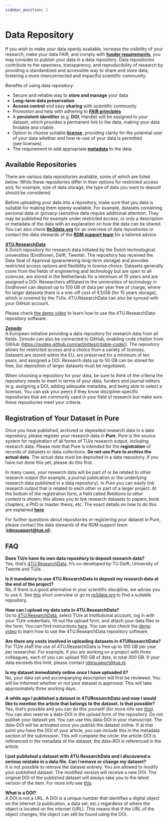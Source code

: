 ```yaml
---
sidebar_position: 2
---
```


# Data Repository

If you wish to make your data openly available, increase the visibility of your research, make your data FAIR, and comply with [**funder requirements**](https://www.tue.nl/en/our-university/library/library-for-researchers-and-phds/research-data-management/rdm-themes/funder-requirements), you may consider to publish your data in a data repository. Data repositories contribute to the openness, transparency, and reproducibility of research by providing a standardized and accessible way to share and store data, fostering a more interconnected and impactful scientific community.

Benefits of using data repository:

- Secure and reliable way to **store and manage** your data
- **Long-term data preservation**
- **Access control** and easy **sharing** with scientific community
- Promotion and help with adhering to [**FAIR principles**](https://www.tue.nl/en/our-university/library/library-for-researchers-and-phds/research-data-management/rdm-themes/fair)
- A **persistent identifier** (e.g. **DOI**, Handle) will be assigned to your dataset, which provides a permanent link to the data, making your data findable and citable.
- Option to choose suitable **[license](https://www.tue.nl/en/our-university/library/library-for-researchers-and-phds/research-data-management/after-research/licensing)**, providing clarity for the potential user of your data whether and how re-use of your data is permitted (see licenses).
- The requirement to add appropriate [**metadata**](https://www.tue.nl/en/our-university/library/library-for-researchers-and-phds/research-data-management/rdm-themes/documentation-and-metadata) to the data.

## Available Repositories

There are various data repositories available, some of which are listed below. While these repositories differ in their options for restricted access and, for example, size of data storage, the type of data you want to deposit should be considered.

Before uploading your data into a repository, make sure that you data is suitable for making them openly available. For example, datasets containing personal data or (privacy-)sensitive data require additional attention. They may be published for example under restricted access, or only a description or metadata of the data with an explanation on how the data can be shared. You can also check [**Re3data.org**](http://www.re3data.org/) for an overview of data repositories or contact the data stewards of the [**RDM support team**](https://www.tue.nl/en/our-university/library/library-for-researchers-and-phds/research-data-management/rdm-training-and-courses) for a tailored advice.

[**4TU.ResearchData**](https://data.4tu.nl/info/en/)   
A Dutch repository for research data initiated by the Dutch technological universities (Eindhoven, Delft, Twente). The repository has received the Data Seal of Approval (guaranteeing long-term storage) and provides restricted access options and flexibility in license choice. Datasets generally come from the fields of engineering and technology but are open to all sciences, are stored in the Netherlands for a minimum of 15 years and are assigned a DOI. Researchers affiliated to the universities of technology in Eindhoven can deposit up to 100 GB of data per year free of charge, where for larger datasets there is a one-off cost of €3/GB (for 15 years storage), which is covered by the TU/e. 4TU.ResearchData can also be synced with your GitHub account.

Please check [the demo video](https://www.youtube.com/watch?v=VmQr5oDXpoY) to learn how to use the 4TU.ResearchData repository software.

[**Zenodo**](https://zenodo.org/)   
A European initiative providing a data repository for research data from all fields. Zenodo can also be connected to GitHub, enabling code citation from GitHub (https://guides.github.com/activities/citable-code/). The repository allows for restricted access and a choice from a variety of licenses. Datasets are stored within the EU, are preserved for a minimum of ten years, and assigned a DOI. Research data up to 50 GB can be stored for free, but deposition of larger datasets must be negotiated.

When choosing a repository for your data, be sure to think of the criteria the repository needs to meet in terms of your data, funders and journal editors (e.g. assigning a DOI, adding adequate metadata, and being able to select a license). You can ask your peers if they know discipline-specific repositories that are commonly used in your field of research but make sure these repositories meet your criteria.

## Registration of Your Dataset in Pure

Once you have published, archived or deposited research data in a data repository, please register your research data in **Pure**. Pure is the source system for registration of all forms of TU/e research output, including research data. Please note that Pure is intended for the **registration** of records of datasets or data collections. **Do not use Pure to archive the actual data**. The actual data must be deposited in a data repository. If you have not done this yet, please do this first.

In many cases, your research data will be part of or be related to other research output (for example, a journal publication or the underlying research data published in a data repository). In Pure you can easily link research output that is related to each other or part of a larger project. At the bottom of the registration form, a field called *Relations to other content* is shown; this allows you to link research datasets to papers, book chapters, a PhD or master thesis, etc. The exact details on how to do this are explained [**here**](https://assets.w3.tue.nl/w/fileadmin/user_upload/Werkinstructie%20Datasets%20registreren%20in%20Pure%20-%20August%202020.pdf).

For further questions about repositories or registering your dataset in Pure, please contact the data stewards of the RDM support team ([**rdmsupport@tue.nl**](https://www.tue.nl/en/our-university/library/library-for-researchers-and-phds/research-data-management/rdm-themes/data-preservation)).

## FAQ

**Does TU/e have its own data repository to deposit research data?**  
Yes, that’s [4TU.ResearchData](https://data.4tu.nl/). It’s co-developed by TU Delft, University of Twente and TU/e.

**Is it mandatory to use 4TU.ResearchData to deposit my research data at the end of the project?**  
No, if there is a good alternative in your scientific discipline, we advise you to use it. See [this](https://www.tue.nl/en/our-university/library/library-for-researchers-and-phds/research-data-management/after-research/data-repository) short overview or go to [re3data.org](https://www.re3data.org/) to find a suitable repository.

**How can I upload my data sets in 4TU.ResearchData?**  
Go to [4TU.ResearchData](https://data.4tu.nl/info/en/), select TU/e at Institutional account, log in with your TU/e credentials, fill out the upload form, and attach your data files to the form. You can find instructions [here](https://data.4tu.nl/info/en/use/publish-cite/upload-your-data-in-our-data-repository). You can also check the [demo video](https://www.youtube.com/watch?v=VmQr5oDXpoY) to learn how to use the 4TU.ResearchData repository software.

**Are there any costs involved in uploading datasets in 4TUResearchData?**  
For TU/e staff the use of 4TU.ResearchData is free up to 100 GB per year per researcher. For example, if you are working on a project with three colleagues, each of you can upload 100 GB of data, in total 300 GB. If your data exceeds this limit, please contact [rdmsupport@tue.nl](https://www.tue.nl/en/our-university/library/faq-rdm).

**Is my dataset immediately online once I have uploaded it?**  
No, your data set and accompanying description will first be reviewed. You will be informed whether or not your dataset is approved. This will take approximately three working days.

**A while ago I published a dataset in 4TUResearchData and now I would like to mention the article that belongs to the dataset. Is that possible?**  
Yes, that’s possible and you can do this yourself (for more info see [this](https://data.4tu.nl/info/en/use/publish-cite/after-uploading)). You can also reserve a data-DOI in the upload form of the repository. Do not publish your dataset yet. You can use this data-DOI in your manuscript. The data-DOI will be activated once you publish the dataset online. If at that point you have the DOI of your article, you can include this in the metadata section of the submission. This will complete the circle: the article-DOI is referenced in the metadata of the dataset, the data-ROI is referenced in the article.

**I just published a dataset with 4TU.ResearchData and I discovered a serious mistake in a data file. Can I remove or change my dataset?**  
It is not possible to remove the dataset entirely. You are allowed to modify your published dataset. The modified version will receive a new DOI. The original DOI of the published dataset will always take you to the latest version of the item. For more info see [this](https://data.4tu.nl/info/en/use/publish-cite/after-uploading).

**What is a DOI?**  
A DOI is not a URL. A DOI is a unique number that identifies a digital object on the internet (a publication, a data set, etc.) regardless of where the object is located on the internet (URL). This means that if the URL of the object changes, the object can still be found using the DOI.
